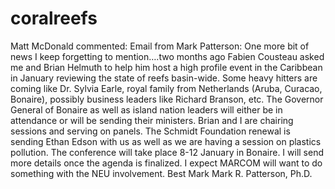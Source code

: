 # coralreefs
Matt McDonald commented:  Email from Mark Patterson: One more bit of news I keep forgetting to mention….two months ago Fabien Cousteau asked me and Brian Helmuth to help him host a high profile event in the Caribbean in January reviewing the state of reefs basin-wide. Some heavy hitters are coming like Dr. Sylvia Earle, royal family from Netherlands (Aruba, Curacao, Bonaire), possibly business leaders like Richard Branson, etc. The Governor General of Bonaire as well as island nation leaders will either be in attendance or will be sending their ministers. Brian and I are chairing sessions and serving on panels. The Schmidt Foundation renewal is sending Ethan Edson with us as well as we are having a session on plastics pollution. The conference will take place 8-12 January in Bonaire. I will send more details once the agenda is finalized. I expect MARCOM will want to do something with the NEU involvement. Best Mark Mark R. Patterson, Ph.D.
